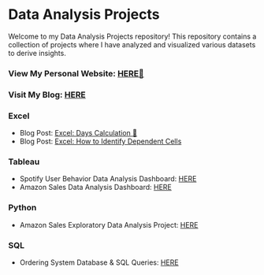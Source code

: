 # Data Analysis Projects
Welcome to my Data Analysis Projects repository! 
This repository contains a collection of projects where I have analyzed and visualized various datasets to derive insights.

### View My Personal Website: [HERE📝](http://www.yannes8.wordpress.com)
### Visit My Blog: [HERE](yannes8.wordpress.com/blog-2)

### Excel 
- Blog Post: [Excel: Days Calculation 🚀](https://yannes8.wordpress.com/2024/02/05/excel-tips-days-calculation-%f0%9f%9a%80/)
- Blog Post: [Excel: How to Identify Dependent Cells](https://yannes8.wordpress.com/2024/02/05/excel-how-to-identify-dependent-cells/)
### Tableau  
- Spotify User Behavior Data Analysis Dashboard: [HERE](https://public.tableau.com/views/SpotifyUserBahaviour/Dashboard1?:language=en-GB&:display_count=n&:origin=viz_share_link)
- Amazon Sales Data Analysis Dashboard: [HERE](https://public.tableau.com/views/AmazonSales_17037846440290/Dashboard1?:language=en-GB&:display_count=n&:origin=viz_share_link)
### Python  
- Amazon Sales Exploratory Data Analysis Project: [HERE](https://github.com/yanneskly/Data-Analysis-Projects/blob/4d583cc4e407cb975f045e57032800bc69ce0015/Python-AmazonSalesEDA%26Cleaning.ipynb.ipynb)  
### SQL
- Ordering System Database & SQL Queries: [HERE](https://github.com/yanneskly/Data-Analysis-Projects/blob/3503eb71d6b9b6b33cf6bf3c6957bf12be4641c7/SQL-Database%26Queries.ipynb)



